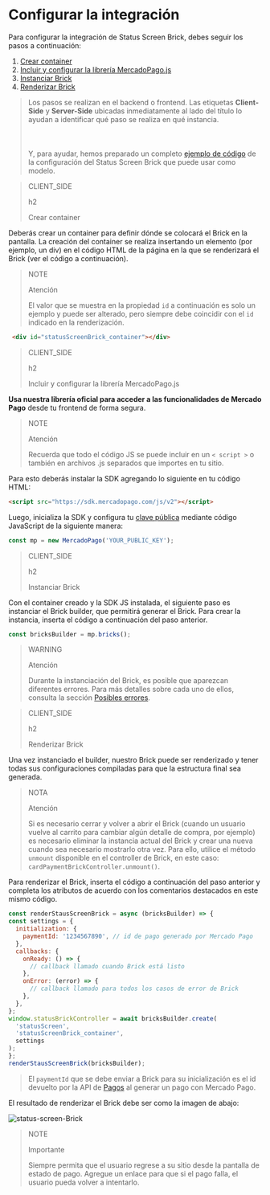 # Configurar la integración

Para configurar la integración de Status Screen Brick, debes seguir los pasos a continuación: 

1. [Crear container](#bookmark_crear_container)
2. [Incluir y configurar la librería MercadoPago.js](#bookmark_incluir_y_configurar_la_librería_mercadopago.js)
3. [Instanciar Brick](#bookmark_instanciar_brick)
4. [Renderizar Brick](#bookmark_renderizar_brick)

> Los pasos se realizan en el backend o frontend. Las etiquetas **Client-Side** y **Server-Side** ubicadas inmediatamente al lado del título lo ayudan a identificar qué paso se realiza en qué instancia. <br/></br>
> <br/></br>
> Y, para ayudar, hemos preparado un completo [ejemplo de código](/developers/es/docs/checkout-bricks/status-screen-brick/code-example) de la configuración del Status Screen Brick que puede usar como modelo.

> CLIENT_SIDE
>
> h2
>
> Crear container

Deberás crear un container para definir dónde se colocará el Brick en la pantalla. La creación del container se realiza insertando un elemento (por ejemplo, un div) en el código HTML de la página en la que se renderizará el Brick (ver el código a continuación).

> NOTE
>
> Atención
>
> El valor que se muestra en la propiedad `id` a continuación es solo un ejemplo y puede ser alterado, pero siempre debe coincidir con el `id` indicado en la renderización.

```html
 <div id="statusScreenBrick_container"></div>
```

> CLIENT_SIDE
>
> h2
>
> Incluir y configurar la librería MercadoPago.js

**Usa nuestra librería oficial para acceder a las funcionalidades de Mercado Pago** desde tu frontend de forma segura.

> NOTE
>
> Atención
>
> Recuerda que todo el código JS se puede incluir en un `< script >` o también en archivos .js separados que importes en tu sitio.

Para esto deberás instalar la SDK agregando lo siguiente en tu código HTML:

```html
<script src="https://sdk.mercadopago.com/js/v2"></script>
```

Luego, inicializa la SDK y configura tu [clave pública](/developers/es/guides/additional-content/credentials/credentials) mediante código JavaScript de la siguiente manera:

```javascript
const mp = new MercadoPago('YOUR_PUBLIC_KEY');
```

> CLIENT_SIDE
>
> h2
>
> Instanciar Brick

Con el container creado y la SDK JS instalada, el siguiente paso es instanciar el Brick builder, que permitirá generar el Brick. Para crear la instancia, inserta el código a continuación del paso anterior.

```javascript
const bricksBuilder = mp.bricks();
```

> WARNING
>
> Atención
>
> Durante la instanciación del Brick, es posible que aparezcan diferentes errores. Para más detalles sobre cada uno de ellos, consulta la sección [Posibles errores](/developers/es/docs/checkout-bricks/additional-content/possible-errors).

> CLIENT_SIDE
>
> h2
>
> Renderizar Brick

Una vez instanciado el builder, nuestro Brick puede ser renderizado y tener todas sus configuraciones compiladas para que la estructura final sea generada.

> NOTA
>
> Atención
>
> Si es necesario cerrar y volver a abrir el Brick (cuando un usuario vuelve al carrito para cambiar algún detalle de compra, por ejemplo) es necesario eliminar la instancia actual del Brick y crear una nueva cuando sea necesario mostrarlo otra vez. 
> Para ello, utilice el método `unmount` disponible en el controller de Brick, en este caso: `cardPaymentBrickController.unmount()`.

Para renderizar el Brick, inserta el código a continuación del paso anterior y completa los atributos de acuerdo con los comentarios destacados en este mismo código.

```javascript
const renderStausScreenBrick = async (bricksBuilder) => {
const settings = {
  initialization: {
    paymentId: '1234567890', // id de pago generado por Mercado Pago
  },
  callbacks: {
    onReady: () => {
      // callback llamado cuando Brick está listo
    },
    onError: (error) => {
      // callback llamado para todos los casos de error de Brick
    },
  },
};
window.statusBrickController = await bricksBuilder.create(
  'statusScreen',
  'statusScreenBrick_container',
  settings
);
};
renderStausScreenBrick(bricksBuilder);
```

> El `paymentId` que se debe enviar a Brick para su inicialización es el id devuelto por la API de [Pagos](/developers/es/reference/payments/_payments/post) al generar un pago con Mercado Pago.

El resultado de renderizar el Brick debe ser como la imagen de abajo:

![status-screen-Brick](checkout-bricks/status-screen-brick-es.jpg)

> NOTE
>
> Importante
>
> Siempre permita que el usuario regrese a su sitio desde la pantalla de estado de pago. Agregue un enlace para que si el pago falla, el usuario pueda volver a intentarlo.